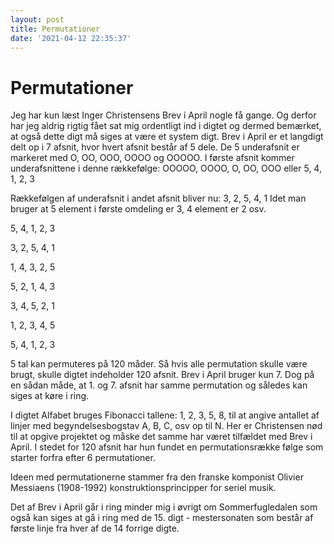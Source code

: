```yaml
---
layout: post
title: Permutationer
date: '2021-04-12 22:35:37'
---
```


# Permutationer

Jeg har kun læst Inger Christensens Brev i April nogle få gange. Og derfor har jeg aldrig rigtig fået sat mig ordentligt ind i digtet og dermed bemærket, at også dette digt må siges at være et system digt. Brev i April er et langdigt delt op i 7 afsnit, hvor hvert afsnit består af 5 dele. De 5 underafsnit er markeret med O, OO, OOO, OOOO og OOOOO. I første afsnit kommer underafsnittene i denne rækkefølge:
OOOOO, OOOO, O, OO, OOO
eller
5, 4, 1, 2, 3

Rækkefølgen af underafsnit i andet afsnit bliver nu:
3, 2, 5, 4, 1
Idet man bruger at 5 element i første omdeling er 3, 4 element er 2 osv.

5, 4, 1, 2, 3

3, 2, 5, 4, 1

1, 4, 3, 2, 5

5, 2, 1, 4, 3

3, 4, 5, 2, 1

1, 2, 3, 4, 5

5, 4, 1, 2, 3

5 tal kan permuteres på 120 måder. Så hvis alle permutation skulle være brugt, skulle digtet indeholder 120 afsnit. Brev i April bruger kun 7. Dog på en sådan måde, at 1. og 7. afsnit har samme permutation og således kan siges at køre i ring.

I digtet Alfabet bruges Fibonacci tallene: 1, 2, 3, 5, 8, til at angive antallet af linjer med begyndelsesbogstav A, B, C, osv op til N. Her er Christensen nød til at opgive projektet og måske det samme har været tilfældet med Brev i April. I stedet for 120 afsnit har hun fundet en permutationsrække følge som starter forfra efter 6 permutationer.

Ideen med permutationerne stammer fra den franske komponist Olivier Messiaens (1908-1992) konstruktionsprincipper for seriel musik. 

Det af Brev i April går i ring minder mig i øvrigt om Sommerfugledalen som også kan siges at gå i ring med de 15. digt - mestersonaten som består af første linje fra hver af de 14 forrige digte.
